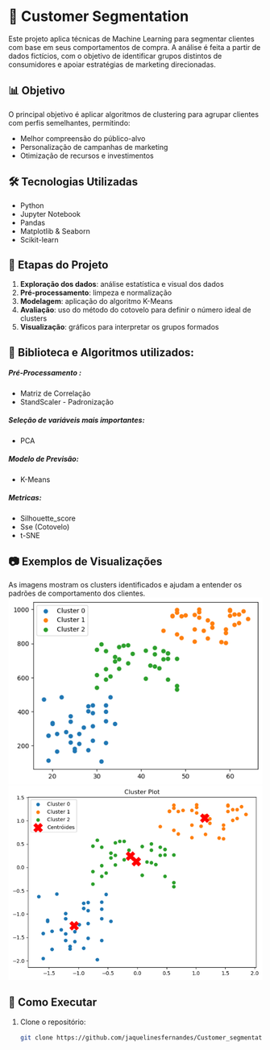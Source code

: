 # 🧠 Customer Segmentation

Este projeto aplica técnicas de Machine Learning para segmentar clientes com base em seus comportamentos de compra. A análise é feita a partir de dados fictícios, com o objetivo de identificar grupos distintos de consumidores e apoiar estratégias de marketing direcionadas.

## 📊 Objetivo

O principal objetivo é aplicar algoritmos de clustering para agrupar clientes com perfis semelhantes, permitindo:

- Melhor compreensão do público-alvo
- Personalização de campanhas de marketing
- Otimização de recursos e investimentos

## 🛠️ Tecnologias Utilizadas

- Python
- Jupyter Notebook
- Pandas
- Matplotlib & Seaborn
- Scikit-learn

## 📌 Etapas do Projeto

1. **Exploração dos dados**: análise estatística e visual dos dados
2. **Pré-processamento**: limpeza e normalização
3. **Modelagem**: aplicação do algoritmo K-Means
4. **Avaliação**: uso do método do cotovelo para definir o número ideal de clusters
5. **Visualização**: gráficos para interpretar os grupos formados

## 📁 Biblioteca e Algoritmos utilizados:

##### Pré-Processamento :
- Matriz de Correlação
- StandScaler - Padronização
  
##### Seleção de variáveis mais importantes:
- PCA 
  
##### Modelo de Previsão:
- K-Means

##### Metricas:
- Silhouette_score
- Sse (Cotovelo)
- t-SNE


## 📷 Exemplos de Visualizações

As imagens mostram os clusters identificados e ajudam a entender os padrões de comportamento dos clientes.
![alt text](image.png)
![alt text](image-1.png)

## 📌 Como Executar

1. Clone o repositório:
   ```bash
   git clone https://github.com/jaquelinesfernandes/Customer_segmentation.git
